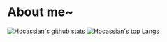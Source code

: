 # About me~  
[![Hocassian's github stats](https://github-readme-stats.vercel.app/api?username=hokaso)](https://github.com/anuraghazra/github-readme-stats)
[![Hocassian's top Langs](https://github-readme-stats.vercel.app/api/top-langs/?username=hokaso&exclude_repo=resource-warehouse,kolpower,miguo-matrix-miniprogram&langs_count=8)](https://github.com/anuraghazra/github-readme-stats)
